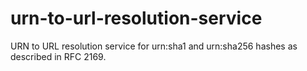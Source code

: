 # urn-to-url-resolution-service
URN to URL resolution service for urn:sha1 and urn:sha256 hashes as described in RFC 2169.
